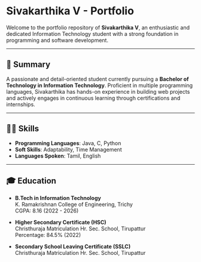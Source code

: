 # Sivakarthika V - Portfolio

Welcome to the portfolio repository of **Sivakarthika V**, an enthusiastic and dedicated Information Technology student with a strong foundation in programming and software development.

---

## 📌 Summary

A passionate and detail-oriented student currently pursuing a **Bachelor of Technology in Information Technology**. Proficient in multiple programming languages, Sivakarthika has hands-on experience in building web projects and actively engages in continuous learning through certifications and internships.

---

## 👩‍💻 Skills

- **Programming Languages**: Java, C, Python  
- **Soft Skills**: Adaptability, Time Management  
- **Languages Spoken**: Tamil, English  

---

## 🎓 Education

- **B.Tech in Information Technology**  
  K. Ramakrishnan College of Engineering, Trichy  
  CGPA: 8.16 (2022 - 2026)

- **Higher Secondary Certificate (HSC)**  
  Christhuraja Matriculation Hr. Sec. School, Tirupattur  
  Percentage: 84.5% (2022)

- **Secondary School Leaving Certificate (SSLC)**  
  Christhuraja Matriculation Hr. Sec. School, Tirupattur  
